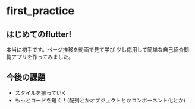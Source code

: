 # first_practice

## はじめてのflutter!

本当に初手です。ページ推移を動画で見て学び
少し応用して簡単な自己紹介閲覧アプリを作ってみました。

## 今後の課題
- スタイルを振っていく
- もっとコードを短く！(配列とかオブジェクトとかコンポーネント化とか)


